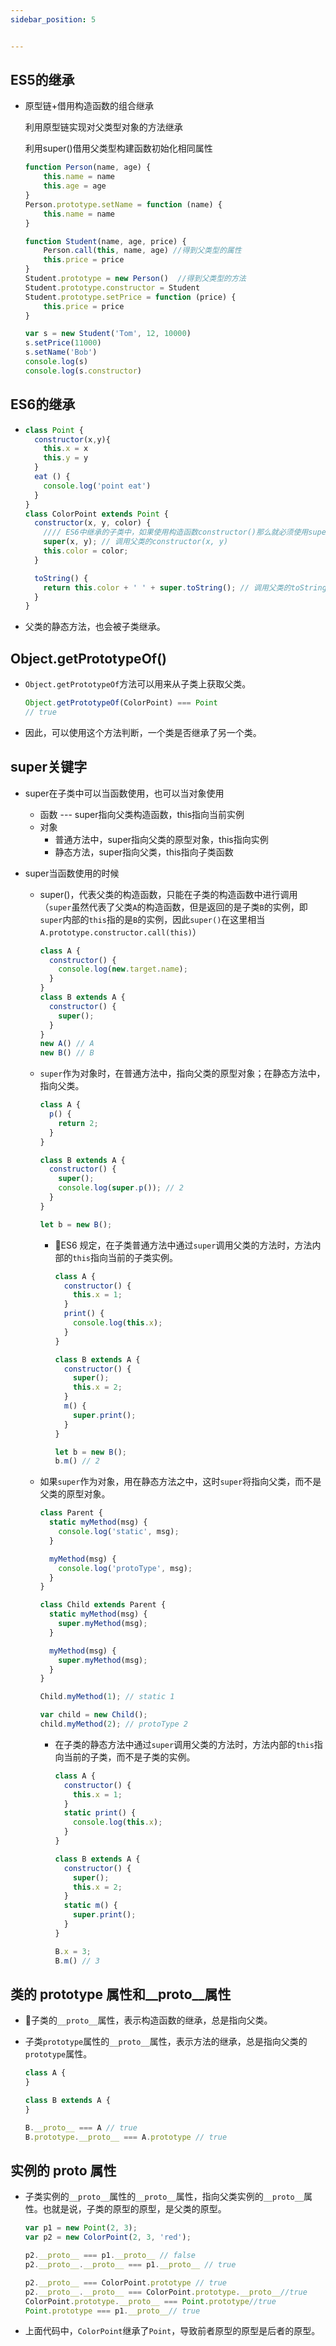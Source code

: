 ```yaml
---
sidebar_position: 5


---
```


## ES5的继承

- 原型链+借用构造函数的组合继承

  利用原型链实现对父类型对象的方法继承

  利用super()借用父类型构建函数初始化相同属性

  ```js
  function Person(name, age) {
      this.name = name
      this.age = age
  }
  Person.prototype.setName = function (name) {
      this.name = name
  }
  
  function Student(name, age, price) {
      Person.call(this, name, age) //得到父类型的属性
      this.price = price
  }
  Student.prototype = new Person()  //得到父类型的方法
  Student.prototype.constructor = Student
  Student.prototype.setPrice = function (price) {
      this.price = price
  }
  
  var s = new Student('Tom', 12, 10000)
  s.setPrice(11000)
  s.setName('Bob')
  console.log(s)
  console.log(s.constructor)
  ```

## ES6的继承

- ```js
  class Point {
    constructor(x,y){
      this.x = x
      this.y = y
    }
    eat () {
      console.log('point eat')
    }
  }
  class ColorPoint extends Point {
    constructor(x, y, color) {
      //// ES6中继承的子类中，如果使用构造函数constructor()那么就必须使用super()方法初始化，这样下面才可以调用this关键字。super()只能用在子类的构造函数之中，用在其他地方就会报错,这是因为子类自己的this对象，必须先通过父类的构造函数完成塑造，得到与父类同样的实例属性和方法，然后再对其进行加工，加上子类自己的实例属性和方法。
      super(x, y); // 调用父类的constructor(x, y)
      this.color = color;
    }
  
    toString() {
      return this.color + ' ' + super.toString(); // 调用父类的toString()
    }
  }
  ```

- 父类的静态方法，也会被子类继承。

## Object.getPrototypeOf()

- `Object.getPrototypeOf`方法可以用来从子类上获取父类。

  ```js
  Object.getPrototypeOf(ColorPoint) === Point
  // true

- 因此，可以使用这个方法判断，一个类是否继承了另一个类。

## super关键字

- super在子类中可以当函数使用，也可以当对象使用

  - 函数 --- super指向父类构造函数，this指向当前实例
  - 对象
    - 普通方法中，super指向父类的原型对象，this指向实例
    - 静态方法，super指向父类，this指向子类函数

- super当函数使用的时候

  - super()，代表父类的构造函数，只能在子类的构造函数中进行调用（`super`虽然代表了父类`A`的构造函数，但是返回的是子类`B`的实例，即`super`内部的`this`指的是`B`的实例，因此`super()`在这里相当`A.prototype.constructor.call(this)`）

    ```js
    class A {
      constructor() {
        console.log(new.target.name);
      }
    }
    class B extends A {
      constructor() {
        super();
      }
    }
    new A() // A
    new B() // B
    ```

  - `super`作为对象时，在普通方法中，指向父类的原型对象；在静态方法中，指向父类。

    ```js
    class A {
      p() {
        return 2;
      }
    }
    
    class B extends A {
      constructor() {
        super();
        console.log(super.p()); // 2
      }
    }
    
    let b = new B();
    
    ```

    - ES6 规定，在子类普通方法中通过`super`调用父类的方法时，方法内部的`this`指向当前的子类实例。

      ```js
      class A {
        constructor() {
          this.x = 1;
        }
        print() {
          console.log(this.x);
        }
      }
      
      class B extends A {
        constructor() {
          super();
          this.x = 2;
        }
        m() {
          super.print();
        }
      }
      
      let b = new B();
      b.m() // 2
      ```

      

  - 如果`super`作为对象，用在静态方法之中，这时`super`将指向父类，而不是父类的原型对象。

    ```js
    class Parent {
      static myMethod(msg) {
        console.log('static', msg);
      }
    
      myMethod(msg) {
        console.log('protoType', msg);
      }
    }
    
    class Child extends Parent {
      static myMethod(msg) {
        super.myMethod(msg);
      }
    
      myMethod(msg) {
        super.myMethod(msg);
      }
    }
    
    Child.myMethod(1); // static 1
    
    var child = new Child();
    child.myMethod(2); // protoType 2
    ```

    - 在子类的静态方法中通过`super`调用父类的方法时，方法内部的`this`指向当前的子类，而不是子类的实例。

      ```js
      class A {
        constructor() {
          this.x = 1;
        }
        static print() {
          console.log(this.x);
        }
      }
      
      class B extends A {
        constructor() {
          super();
          this.x = 2;
        }
        static m() {
          super.print();
        }
      }
      
      B.x = 3;
      B.m() // 3
      ```

## 类的 prototype 属性和__proto__属性

- 子类的`__proto__`属性，表示构造函数的继承，总是指向父类。

- 子类`prototype`属性的`__proto__`属性，表示方法的继承，总是指向父类的`prototype`属性。

  ```js
  class A {
  }
  
  class B extends A {
  }
  
  B.__proto__ === A // true
  B.prototype.__proto__ === A.prototype // true
  ```

## 实例的 __proto__ 属性

- 子类实例的`__proto__`属性的`__proto__`属性，指向父类实例的`__proto__`属性。也就是说，子类的原型的原型，是父类的原型。

  ```js
  var p1 = new Point(2, 3);
  var p2 = new ColorPoint(2, 3, 'red');
  
  p2.__proto__ === p1.__proto__ // false
  p2.__proto__.__proto__ === p1.__proto__ // true
  
  p2.__proto__ === ColorPoint.prototype // true
  p2.__proto__.__proto__ === ColorPoint.prototype.__proto__//true
  ColorPoint.prototype.__proto__ === Point.prototype//true
  Point.prototype === p1.__proto__// true
  
  ```

- 上面代码中，`ColorPoint`继承了`Point`，导致前者原型的原型是后者的原型。